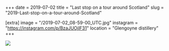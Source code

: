 +++
date = 2019-07-02
title = "Last stop on a tour around Scotland"
slug = "2019-Last-stop-on-a-tour-around-Scotland"

[extra]
image = "/2019-07-02_08-59-00_UTC.jpg"
instagram = "https://instagram.com/p/BzaJUOjlF31"
location = "Glengoyne distillery"
+++

<img src="/2019-07-02_08-59-00_UTC.jpg" />
